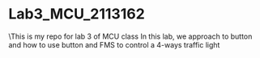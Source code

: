 # Lab3_MCU_2113162
\This is my repo for lab 3 of MCU class
In this lab, we approach to button and how to use button and FMS to control a 4-ways traffic light
